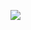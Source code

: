 ![](http://www.plantuml.com/plantuml/proxy?cache=no&src=https://raw.githubusercontent.com/oleksandrblazhko/ai-214-andrienko/Laboratory_work_7/2-SoftwareDesign/2.7-PlantUML/UseCase.puml)
